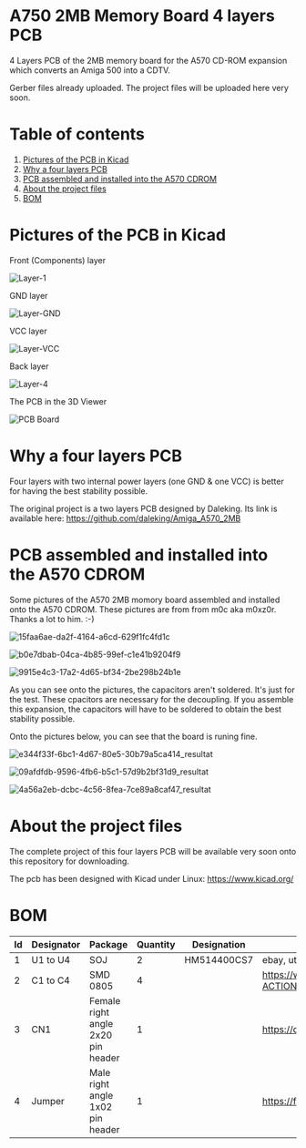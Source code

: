 # A750 2MB Memory Board 4 layers PCB
4 Layers PCB of the 2MB memory board for the A570 CD-ROM expansion which converts an Amiga 500 into a CDTV.

Gerber files already uploaded.
The project files will be uploaded here very soon.

# Table of contents
1. [Pictures of the PCB in Kicad](#3D-View)
2. [Why a four layers PCB](#Why)
3. [PCB assembled and installed into the A570 CDROM](#Pictures)
4. [About the project files](#About-the-project-files)
6. [BOM](#BOM)


# Pictures of the PCB in Kicad <a name="3D-View"></a>

Front (Components) layer

![Layer-1](https://user-images.githubusercontent.com/80821708/148837138-d1a8b375-6ec7-4138-aea1-799d3d1ba5c5.png)


GND layer

![Layer-GND](https://user-images.githubusercontent.com/80821708/148837190-e5bf6acf-7753-4f80-85a1-783b2b866673.png)


VCC layer

![Layer-VCC](https://user-images.githubusercontent.com/80821708/148837221-e7e1a17e-ea20-46fb-94e2-04f74e4c8e81.png)


Back layer

![Layer-4](https://user-images.githubusercontent.com/80821708/148837252-b53b4aa6-532a-4e85-a7dc-c155f12fe4ba.png)


The PCB in the 3D Viewer

![PCB Board](https://user-images.githubusercontent.com/80821708/143296017-c496af39-76a1-4e35-8a8e-abc80ebff179.png)


# Why a four layers PCB <a name="Why"></a>
Four layers with two internal power layers (one GND & one VCC) is better for having the best stability possible.

The original project is a two layers PCB designed by Daleking. Its link is available here:
https://github.com/daleking/Amiga_A570_2MB

# PCB assembled and installed into the A570 CDROM <a name="Pictures"></a>
Some pictures of the A570 2MB momory board assembled and installed onto the A570 CDROM.
These pictures are from from m0c aka m0xz0r. Thanks a lot to him. :-)

![15faa6ae-da2f-4164-a6cd-629f1fc4fd1c](https://user-images.githubusercontent.com/80821708/144842788-84bfdbd2-ab74-42bf-ad99-5dc1440e5b1c.jpg)

![b0e7dbab-04ca-4b85-99ef-c1e41b9204f9](https://user-images.githubusercontent.com/80821708/144842804-5cb29aba-1196-4da6-b4dc-c791981640f1.jpg)

![9915e4c3-17a2-4d65-bf34-2be298b24b1e](https://user-images.githubusercontent.com/80821708/144842822-8e6b936b-0593-4f97-9a1e-8dd36ebe716b.jpg)

As you can see onto the pictures, the capacitors aren't soldered. It's just for the test. These cpacitors are necessary for the decoupling.
If you assemble this expansion, the capacitors will have to be soldered to obtain the best stability possible.

Onto the pictures below, you can see that the board is runing fine.

![e344f33f-6bc1-4d67-80e5-30b79a5ca414_resultat](https://user-images.githubusercontent.com/80821708/144845169-d863cc11-b604-4ac4-9f58-cd29576e6098.jpg)

![09afdfdb-9596-4fb6-b5c1-57d9b2bf31d9_resultat](https://user-images.githubusercontent.com/80821708/144845212-6089620d-be7b-4f04-91cf-b438df2819f3.jpg)

![4a56a2eb-dcbc-4c56-8fea-7ce89a8caf47_resultat](https://user-images.githubusercontent.com/80821708/144845224-fdd5442d-cdc6-4ffe-b444-3d7a3825a4cd.jpg)

# About the project files <a name="About-the-project-files"></a>

The complete project of this four layers PCB will be available very soon onto this repository for downloading.

The pcb has been designed with Kicad under Linux: https://www.kicad.org/

# BOM <a name="BOM"></a>

|Id	|Designator	|Package	|Quantity	|Designation	|Link  |
|---|---|---|---|---|---|
|1	|U1 to U4      |	SOJ	|2	|HM514400CS7 | ebay, utsource & aliexpress are your friends ! |
|2	|C1 to C4   |	SMD 0805	|4	|	|https://www.reichelt.com/fr/en/index.html?ACTION=446&LA=446&nbc=1&q=100%20nf%20g0805 |
|3	|CN1	    |Female right angle 2x20 pin header		|1 |	|https://de.aliexpress.com/item/32758316130.html |
|4	|Jumper    |Male right angle 1x02 pin header	|1	|	|https://fr.aliexpress.com/item/4000694229610.html |

